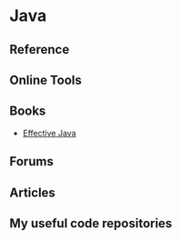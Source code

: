 # Java

## Reference

## Online Tools

## Books
- [Effective Java](https://www.oreilly.com/library/view/effective-java-3rd/9780134686097/)

## Forums

## Articles

## My useful code repositories
